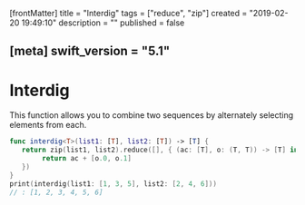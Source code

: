 [frontMatter]
title = "Interdig"
tags = ["reduce", "zip"]
created = "2019-02-20 19:49:10"
description = ""
published = false

[meta]
swift_version = "5.1"
---

# Interdig

This function allows you to combine two sequences by alternately
selecting elements from each.

``` Swift
func interdig<T>(list1: [T], list2: [T]) -> [T] {
   return zip(list1, list2).reduce([], { (ac: [T], o: (T, T)) -> [T] in 
        return ac + [o.0, o.1]
   })
}
print(interdig(list1: [1, 3, 5], list2: [2, 4, 6]))
// : [1, 2, 3, 4, 5, 6]
```
